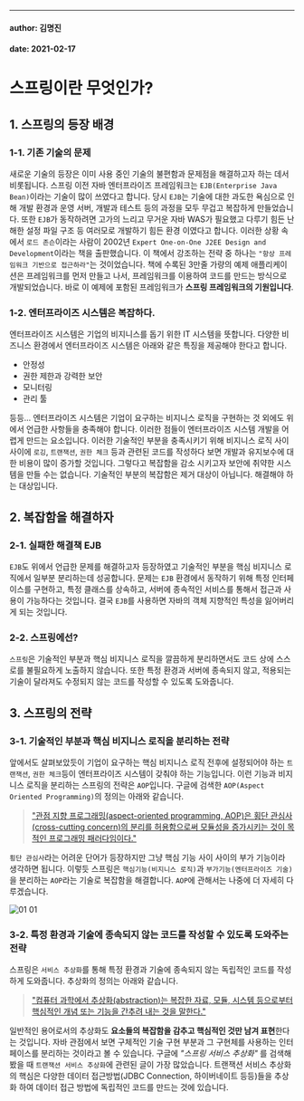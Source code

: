 ---
#### author: 김명진
#### date: 2021-02-17

# 스프링이란 무엇인가?

## 1.  스프링의 등장 배경

### 1-1. 기존 기술의 문제

새로운 기술의 등장은 이미 사용 중인 기술의 불편함과 문제점을 해결하고자 하는 데서 비롯됩니다. 스프링 이전 자바 엔터프라이즈 프레임워크는 `EJB(Enterprise Java Bean)`이라는 기술이 많이 쓰였다고 합니다. 당시 `EJB`는 기술에 대한 과도한 욕심으로 인해 개발 환경과 운영 서버, 개발과 테스트 등의 과정을 모두 무겁고 복잡하게 만들었습니다. 또한 `EJB`가 동작하려면 고가의 느리고 무거운 자바 WAS가 필요했고 다루기 힘든 난해한 설정 파일 구조 등 여러모로 개발하기 힘든 환경 이였다고 합니다. 이러한 상황 속에서 `로드 존슨`이라는 사람이 2002년 `Expert One-on-One J2EE Design and Development`이라는 책을 출판했습니다. 이 책에서 강조하는 전략 중 하나는 `"항상 프레임워크 기반으로 접근하라"`는 것이었습니다. 책에 수록된 3만줄 가량의 예제 애플리케이션은 프레임워크를 먼저 만들고 나서, 프레임워크를 이용하여 코드를 만드는 방식으로 개발되었습니다. 바로 이 예제에 포함된 프레임워크가 **스프링 프레임워크의 기원입니다**.

### 1-2. 엔터프라이즈 시스템은 복잡하다.

엔터프라이즈 시스템은 기업의 비지니스를 돕기 위한 IT 시스템을 뜻합니다. 다양한 비즈니스 환경에서 엔터프라이즈 시스템은 아래와 같은 특징을 제공해야 한다고 합니다.

-   안정성
-   권한 제한과 강력한 보안
-   모니터링
-   관리 툴

등등... 엔터프라이즈 시스템은 기업이 요구하는 비지니스 로직을 구현하는 것 외에도 위에서 언급한 사항들을 충족해야 합니다. 이러한 점들이 엔터프라이즈 시스템 개발을 어렵게 만드는 요소입니다. 이러한 기술적인 부분을 충족시키기 위해 비지니스 로직 사이사이에 `로깅`, `트랜잭션`, `권한 체크` 등과 관련된 코드를 작성하다 보면 개발과 유지보수에 대한 비용이 많이 증가할 것입니다. 그렇다고 복잡함을 감소 시키고자 보안에 취약한 시스템을 만들 수는 없습니다. 기술적인 부분의 복잡함은 제거 대상이 아닙니다. 해결해야 하는 대상입니다.


## 2. 복잡함을 해결하자

### 2-1. 실패한 해결책 EJB

`EJB`도 위에서 언급한 문제를 해결하고자 등장하였고 기술적인 부분을 핵심 비지니스 로직에서 일부분 분리하는데 성공합니다. 문제는 `EJB` 환경에서 동작하기 위해 특정 인터페이스를 구현하고, 특정 클래스를 상속하고, 서버에 종속적인 서비스를 통해서 접근과 사용이 가능하다는 것입니다. 결국 `EJB`를 사용하면 자바의 객체 지향적인 특성을 잃어버리게 되는 것입니다.

### 2-2. 스프링에선?

`스프링`은 기술적인 부분과 핵심 비지니스 로직을 깔끔하게 분리하면서도 코드 상에 스스로를 불필요하게 노출하지 않습니다. 또한 특정 환경과 서버에 종속되지 않고, 적용되는 기술이 달라져도 수정되지 않는 코드를 작성할 수 있도록 도와줍니다.

## 3. 스프링의 전략

### 3-1. 기술적인 부분과 핵심 비지니스 로직을 분리하는 전략

앞에서도 살펴보았듯이 기업이 요구하는 핵심 비지니스 로직 전후에 설정되어야 하는 `트랜잭션`, `권한 체크`등이 엔터프라이즈 시스템이 갖춰야 하는 기능입니다. 이런 기능과 비지니스 로직을 분리하는 스프링의 전략은 `AOP`입니다. 구글에 검색한 `AOP(Aspect Oriented Programming)`의 정의는 아래와 같습니다.

>["관점 지향 프로그래밍(aspect-oriented programming, AOP)은 횡단 관심사(cross-cutting concern)의 분리를 허용함으로써 모듈성을 증가시키는 것이 목적인 프로그래밍 패러다임이다."](https://ko.wikipedia.org/wiki/%EA%B4%80%EC%A0%90_%EC%A7%80%ED%96%A5_%ED%94%84%EB%A1%9C%EA%B7%B8%EB%9E%98%EB%B0%8D)

`횡단 관심사`라는 어려운 단어가 등장하지만 그냥 핵심 기능 사이 사이의 부가 기능이라 생각하면 됩니다. 이렇듯 스프링은 `핵심기능(비지니스 로직)`과 `부가기능(엔터프라이즈 기술)`을 분리하는 `AOP`라는 기술로 복잡함을 해결합니다. `AOP`에 관해서는 나중에 더 자세히 다루겠습니다.

![01 01](https://kjpmj-blog.netlify.app/static/5769b44132018e57ddcb152f549e57c1/fcda8/01-01.png)

### 3-2. 특정 환경과 기술에 종속되지 않는 코드를 작성할 수 있도록 도와주는 전략

스프링은 `서비스 추상화`를 통해 특정 환경과 기술에 종속되지 않는 독립적인 코드를 작성하게 도와줍니다. 추상화의 정의는 아래와 같습니다.

>  ["컴퓨터 과학에서 추상화(abstraction)는 복잡한 자료, 모듈, 시스템 등으로부터 핵심적인 개념 또는 기능을 간추려 내는 것을 말한다."](https://ko.wikipedia.org/wiki/%EC%B6%94%EC%83%81%ED%99%94_(%EC%BB%B4%ED%93%A8%ED%84%B0_%EA%B3%BC%ED%95%99))

일반적인 용어로서의 추상화도 **요소들의 복잡함을 감추고 핵심적인 것만 남겨 표현**한다는 것입니다. 자바 관점에서 보면 구체적인 기술 구현 부분과 그 구현체를 사용하는 인터페이스를 분리하는 것이라고 볼 수 있습니다. 구글에 _"스프링 서비스 추상화"_ 를 검색해 봤을 때 `트랜잭션 서비스 추상화`에 관련된 글이 가장 많았습니다. 트랜잭션 서비스 추상화의 핵심은 다양한 데이터 접근방법(JDBC Connection, 하이버네이트 등등)들을 추상화 하여 데이터 접근 방법에 독립적인 코드를 만드는 것에 있습니다.
<!--stackedit_data:
eyJoaXN0b3J5IjpbMjA1MjkxMDIzMiwtODg0NDgyOTcyLDE5ND
M5NjMxNzldfQ==
-->